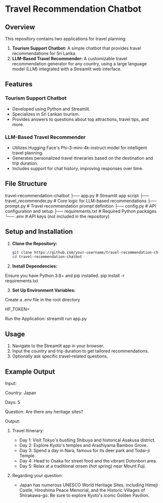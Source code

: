 # Travel Recommendation Chatbot

## Overview
This repository contains two applications for travel planning:
1. **Tourism Support Chatbot:** A simple chatbot that provides travel recommendations for Sri Lanka.
2. **LLM-Based Travel Recommender:** A customizable travel recommendation generator for any country, using a large language model (LLM) integrated with a Streamlit web interface.

## Features
### Tourism Support Chatbot
- Developed using Python and Streamlit.
- Specializes in Sri Lankan tourism.
- Provides answers to questions about top attractions, travel tips, and more.

### LLM-Based Travel Recommender
- Utilizes Hugging Face's Phi-3-mini-4k-instruct model for intelligent travel planning.
- Generates personalized travel itineraries based on the destination and trip duration.
- Includes support for chat history, improving responses over time.

## File Structure

travel-recommendation-chatbot ├── app.py # Streamlit app script ├── travel_recommender.py # Core logic for LLM-based recommendations ├── prompt.py # Travel recommendation prompt definition ├── config.py # API configuration and setup ├── requirements.txt # Required Python packages └── .env # API keys (not included in the repository)

## Setup and Installation

1. **Clone the Repository:**
   ```bash
   git clone https://github.com/your-username/travel-recommendation-chatbot.git
   cd travel-recommendation-chatbot

2. **Install Dependencies:**

Ensure you have Python 3.8+ and pip installed.
  pip install -r requirements.txt

3. **Set Up Environment Variables:**

Create a .env file in the root directory

HF_TOKEN=<your-hugging-face-api-key>

Run the Application:
  streamlit run app.py

## Usage
1. Navigate to the Streamlit app in your browser.
2. Input the country and trip duration to get tailored recommendations.
3. Optionally ask specific travel-related questions.

## Example Output

Input:

Country: Japan

Days: 5

Question: Are there any heritage sites?

Output:

1. Travel Itinerary:
   - Day 1: Visit Tokyo's bustling Shibuya and historical Asakusa district.
   - Day 2: Explore Kyoto's temples and Arashiyama Bamboo Grove.
   - Day 3: Spend a day in Nara, famous for its deer park and Todai-ji Temple.
   - Day 4: Head to Osaka for street food and the vibrant Dotonbori area.
   - Day 5: Relax at a traditional onsen (hot spring) near Mount Fuji.

2. Regarding your question:
   - Japan has numerous UNESCO World Heritage Sites, including Himeji Castle, Hiroshima Peace Memorial, and the Historic Villages of Shirakawa-go. Be sure to explore Kyoto's iconic Golden Pavilion.
